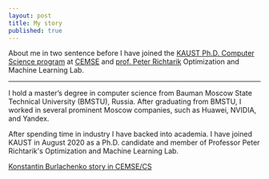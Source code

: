 ```yaml
---
layout: post
title: My story
published: true
---
```


About me in two sentence before I have joined the [KAUST Ph.D. Computer Science program](https://registrar-programguide.kaust.edu.sa/2020-2021/Program-Guide/Division-of-Computer-Electrical-and-Mathematical-Science-and-Engineering-CEMSE/Computer-Science-CS/Computer-Science-Ph-D-Program) at [CEMSE](https://cemse.kaust.edu.sa/) and [prof. Peter Richtarik](https://richtarik.org/) Optimization and Machine Learning Lab.

---
I hold a master’s degree in computer science from Bauman Moscow State Technical University (BMSTU), Russia. 
After graduating from BMSTU, I worked in several prominent Moscow companies, such as Huawei, NVIDIA, and Yandex. 
                                                                                                                  
After spending time in industry I have backed into academia.
I have joined KAUST in August 2020 as a Ph.D. candidate and member of Professor Peter Richtarik's Optimization and Machine Learning Lab.

[Konstantin Burlachenko story in CEMSE/CS](https://cemse.kaust.edu.sa/news/meet-kaust-student-konstantin-burlachenko)



